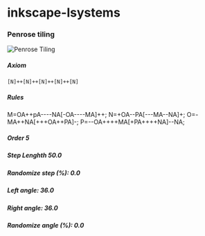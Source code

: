 # inkscape-lsystems

### Penrose tiling


![Penrose Tiling](https://raw.github.com/bradleybossard/inkscape-lsystems/svg/penrose.svg)

##### Axiom

    [N]++[N]++[N]++[N]++[N]

##### Rules

  M=OA++pA----NA[-OA----MA]++;
  N=+OA--PA[---MA--NA]+;
  O=-MA++NA[+++OA++PA]-;
  P=--OA++++MA[+PA++++NA]--NA;

##### Order 5

##### Step Lenghth 50.0

##### Randomize step (%): 0.0

##### Left angle: 36.0

##### Right angle: 36.0

##### Randomize angle (%): 0.0
